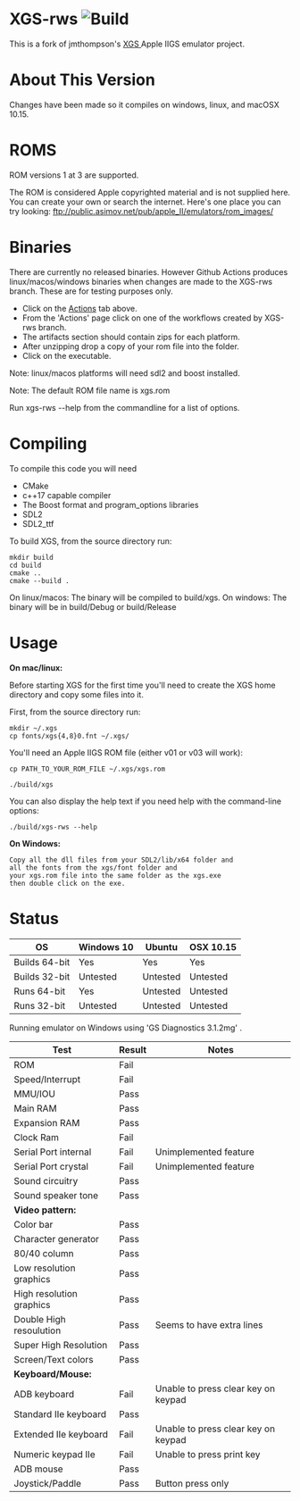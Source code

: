
XGS-rws ![Build](https://github.com/rwstrom/xgs/workflows/Build/badge.svg)
===

This is a fork of jmthompson's [XGS ](https://github.com/jmthompson/xgs) Apple IIGS emulator project.


# About This Version

Changes have been made so it compiles on windows, linux, and macOSX 10.15.

# ROMS

ROM versions 1 at 3 are supported.

The ROM is considered Apple copyrighted material and is not supplied here.
You can create your own or search the internet. Here's one place you can try looking: ftp://public.asimov.net/pub/apple_II/emulators/rom_images/

# Binaries

There are currently no released binaries. However
Github Actions produces linux/macos/windows binaries when changes are made to the XGS-rws branch. 
These are for testing purposes only. 

- Click on the [Actions](https://github.com/rwstrom/xgs/actions?query=branch%3AXGS-rws) tab above. 
- From the 'Actions' page click on one of the workflows created by XGS-rws branch.
- The artifacts section should contain zips for each platform.
- After unzipping drop a copy of your rom file into the folder.
- Click on the executable.

Note: linux/macos platforms will need sdl2 and boost installed.

Note: The default ROM file name is xgs.rom

Run xgs-rws --help from the commandline for a list of options.

# Compiling

To compile this code you will need

- CMake
- c++17 capable compiler
- The Boost format and program_options libraries
- SDL2 
- SDL2_ttf

To build XGS, from the source directory run:

```
mkdir build
cd build
cmake ..
cmake --build . 
```
On linux/macos:
    The binary will be compiled to build/xgs.
On windows:
    The binary will be in build/Debug or build/Release
# Usage
**On mac/linux:**

Before starting XGS for the first time you'll need to create the XGS home directory
and copy some files into it.

First, from the source directory run:

```
mkdir ~/.xgs
cp fonts/xgs{4,8}0.fnt ~/.xgs/
```

You'll need an Apple IIGS ROM file (either v01 or v03 will work):

```
cp PATH_TO_YOUR_ROM_FILE ~/.xgs/xgs.rom
```

```
./build/xgs
```

You can also display the help text if you need help with the command-line options:

```
./build/xgs-rws --help
```
**On Windows:**

```
Copy all the dll files from your SDL2/lib/x64 folder and 
all the fonts from the xgs/font folder and 
your xgs.rom file into the same folder as the xgs.exe 
then double click on the exe.
```
# Status

| OS  | Windows 10 | Ubuntu | OSX 10.15 |
| --- |     ---    |  ---   |   ---     |
| Builds 64-bit | Yes     | Yes    | Yes |
| Builds 32-bit | Untested | Untested | Untested |
| Runs 64-bit | Yes | Untested | Untested |
| Runs 32-bit | Untested | Untested | Untested |

Running emulator on Windows using 'GS Diagnostics 3.1.2mg' . 

| Test | Result | Notes |
| ---  | ---    |  ---  |
| ROM  | Fail |      |
| Speed/Interrupt| Fail | |
| MMU/IOU | Pass | |
| Main RAM | Pass | |
| Expansion RAM | Pass| |
| Clock Ram | Fail| |
| Serial Port internal| Fail| Unimplemented feature |
| Serial Port crystal | Fail| Unimplemented feature |
| Sound circuitry | Pass  | |
| Sound speaker tone | Pass | |
| **Video pattern:** | | |
| Color bar | Pass | |
| Character generator| Pass |  |
| 80/40 column | Pass | |
| Low resolution graphics| Pass| |
| High resolution graphics| Pass | |
| Double High resoulution | Pass | Seems to have extra lines |
| Super High Resolution | Pass | |
| Screen/Text colors | Pass | |
| **Keyboard/Mouse:**| | |
| ADB keyboard| Fail | Unable to press clear key on keypad  |
| Standard IIe keyboard | Pass|  |
| Extended IIe keyboard | Fail | Unable to press clear key on keypad|
| Numeric keypad IIe | Fail |  Unable to press print key|
| ADB mouse | Pass | |
| Joystick/Paddle | Pass | Button press only | 
